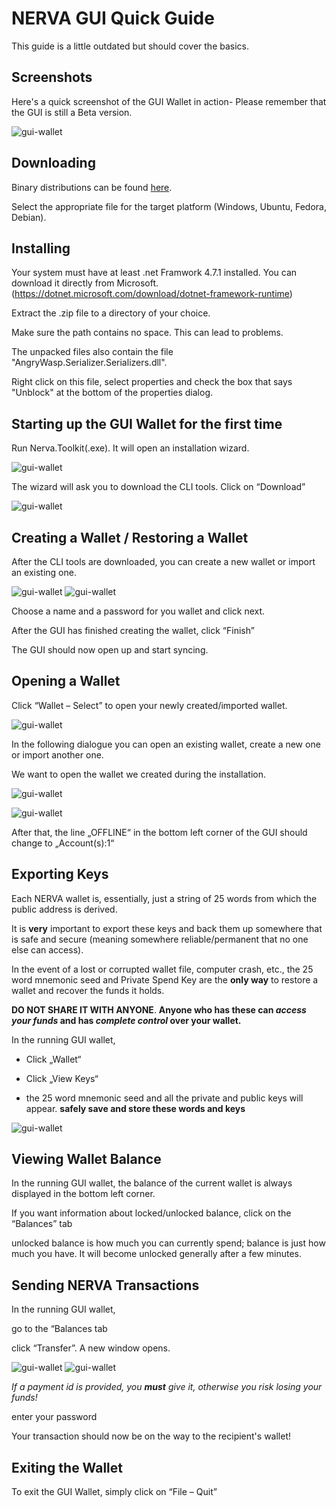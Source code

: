 # NERVA GUI Quick Guide
This guide is a little outdated but should cover the basics.
## Screenshots

Here's a quick screenshot of the GUI Wallet in action-
Please remember that the GUI is still a Beta version.

![gui-wallet](img/GUI_in_action.JPG)

## Downloading

Binary distributions can be found [here][nerva-downloads-link].

Select the appropriate file for the target platform (Windows, Ubuntu, Fedora, Debian).

## Installing

Your system must have at least .net Framwork 4.7.1 installed. You can download it directly from Microsoft.
(https://dotnet.microsoft.com/download/dotnet-framework-runtime)

Extract the .zip file to a directory of your choice.

Make sure the path contains no space. This can lead to problems.

The unpacked files also contain the file "AngryWasp.Serializer.Serializers.dll".

Right click on this file, select properties and check the box that says "Unblock" at the bottom of the properties dialog.

## Starting up the GUI Wallet for the first time

Run Nerva.Toolkit(.exe). It will open an installation wizard.

![gui-wallet](img/GUI_first_start.JPG)

The wizard will ask you to download the CLI tools. Click on “Download”

![gui-wallet](img/GUI_CLI_download.JPG)

## Creating a Wallet / Restoring a Wallet

After the CLI tools are downloaded, you can create a new wallet or import an existing one.

![gui-wallet](img/GUI_new_wallet.JPG)   ![gui-wallet](img/GUI_import_wallet.JPG)

Choose a name and a password for you wallet and click next.

After the GUI has finished creating the wallet, click “Finish”

The GUI should now open up and start syncing.

## Opening a Wallet

Click “Wallet – Select” to open your newly created/imported wallet.

![gui-wallet](img/GUI_open_wallet.JPG)

In the following dialogue you can open an existing wallet, create a new one or import another one.

We want to open the wallet we created during the installation.

![gui-wallet](img/GUI_open_wallet_dialog.JPG)

![gui-wallet](img/GUI_open_wallet_dialog2.JPG)

After that, the line „OFFLINE“ in the bottom left corner of the GUI should change to „Account(s):1“

## Exporting Keys

Each NERVA wallet is, essentially, just a string of 25 words from which the public address is derived.

It is **very** important to export these keys and back them up somewhere that is safe and secure (meaning somewhere reliable/permanent that no one else can access).

In the event of a lost or corrupted wallet file, computer crash, etc., the 25 word mnemonic seed and Private Spend Key are the **only way** to restore a wallet and recover the funds it holds.

**DO NOT SHARE IT WITH ANYONE**. **Anyone who has these can *access your funds* and has *complete control* over your wallet.**

In the running GUI wallet,

* Click „Wallet“

*	Click „View Keys“

*	the 25 word mnemonic seed and all the private and public keys will appear. 
**safely save and store these words and keys**

![gui-wallet](img/GUI_View_Keys2.jpg)


## Viewing Wallet Balance

In the running GUI wallet, the balance of the current wallet is always displayed in the bottom left corner.

If you want information about locked/unlocked balance, click on the “Balances” tab

unlocked balance is how much you can currently spend; balance is just how much you have. It will become unlocked generally after a few minutes.

## Sending NERVA Transactions

In the running GUI wallet,

go to the “Balances tab

click “Transfer”. A new window opens.

![gui-wallet](img/GUI_Transfer1.jpg)  ![gui-wallet](img/GUI_Transfer2.jpg)

*If a payment id is provided, you **must** give it, otherwise you risk losing your funds!*

enter your password

Your transaction should now be on the way to the recipient's wallet!

## Exiting the Wallet

To exit the GUI Wallet, simply click on “File – Quit”




<!--Reference links -->
[nerva-downloads-link]: https://nerva.one/#downloads
